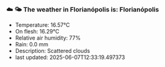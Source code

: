 ### ☁️ 🌤️  The weather in Florianópolis is: Florianópolis

- Temperature: 16.57°C
- On flesh: 16.29°C
- Relative air humidity: 77%
- Rain: 0.0 mm
- Description: Scattered clouds
- last updated: 2025-06-07T12:33:19.497373
